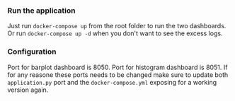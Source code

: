 ### Run the application
Just run `docker-compose up` from the root folder to run the two dashboards.
Or run `docker-compose up -d` when you don't want to see the excess logs.


### Configuration
Port for barplot dashboard is 8050.
Port for histogram dashboard is 8051.
If for any reasone these ports needs to be changed make sure to update both `application.py` port and the `docker-compose.yml` exposing for a working version again.